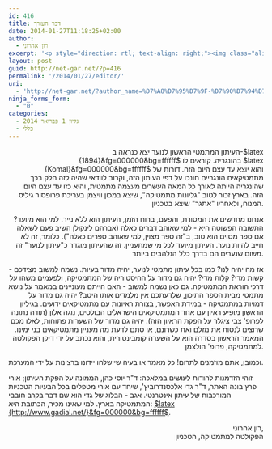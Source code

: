 ```yaml
---
id: 416
title: דבר העורך
date: 2014-01-27T11:18:25+02:00
author:
  - רון אהרוני
excerpt: '<p style="direction: rtl; text-align: right;"><img class="alignright" alt="רון אהרוני,הפקולטה למתמטיקה, הטכניון" src="http://net-gar.net/wp-content/uploads/2014/01/orech.jpg" width="81" height="81" />העיתון המתמטי הראשון לנוער יצא כנראה ב-1894 בהונגריה. קוראים לו Komal והוא יוצא עד עצם היום הזה. דורות של מתמטיקאים הונגריים חונכו על דפי העיתון הזה, וקרוב לוודאי שהיה לזה חלק בכך שהונגריה הייתה לאורך כל המאה העשרים מעצמה מתמטית</p>'
layout: post
guid: http://net-gar.net/?p=416
permalink: '/2014/01/27/editor/'
uri:
  - 'http://net-gar.net/?author_name=%D7%A8%D7%95%D7%9F-%D7%90%D7%94%D7%A8%D7%95%D7%A0%D7%99'
ninja_forms_form:
  - "0"
categories:
  - גליון 1 פברואר 2014
  - כללי
---
```

<p style="text-align: right;">
  העיתון המתמטי הראשון לנוער יצא כנראה ב-$latex {1894}&fg=000000&bg=ffffff$ בהונגריה. קוראים לו $latex {Komal}&fg=000000&bg=ffffff$ והוא יוצא עד עצם היום הזה. דורות של מתמטיקאים הונגריים חונכו על דפי העיתון הזה, וקרוב לוודאי שהיה לזה חלק בכך שהונגריה הייתה לאורך כל המאה העשרים מעצמה מתמטית, והיא כזו עד עצם היום הזה. בארץ זכור לטוב "גליונות מתמטיקה", שיצא במכון וויצמן בעריכת פרופסור גיליס המנוח, ולאחריו "אתגר" שיצא בטכניון.
</p>

<p style="text-align: right;">
  אנחנו מחדשים את המסורת, והפעם, ברוח הזמן, העיתון הוא ללא נייר. למי הוא מיועד? התשובה הפשוטה היא - למי שאוהב דברים כאלה (אברהם לינקולן השיב פעם לשאלה אם ספר מסוים הוא טוב, ב"זה ספר מצוין, למי שאוהב ספרים כאלה"). כלומר, זה לא חייב להיות נוער. העיתון מיועד לכל מי שמתעניין. זה שהעיתון מוגדר כ"עיתון לנוער" זה משום שנערים הם בדרך כלל הנלהבים ביותר.
</p>

<p style="text-align: right;">
  אז מה יהיה לנו? כמו בכל עיתון מתמטי לנוער, יהיה מדור בעיות. נשמח למשוב מצידכם - קשות מדי? קלות מדי? יהיה גם מדור על ההיסטוריה של המתמטיקה, ולפעמים משהו על דרכי הוראת המתמטיקה. גם כאן נשמח למשוב - האם הייתם מעוניינים במאמר על נושא מתמטי מבית הספר התיכון, שלדעתכם אין מלמדים אותו היטב? יהיה גם מדור על דמויות במתמטיקה - במידת האפשר, בצורת ראיונות עם מתמטיקאים ידועים. בגיליון הראשון מופיע ראיון עם אחד המתמטיקאים הישראלים הבולטים, נוגה אלון (תודה נתונה לפרופ' צבי ציגלר על הפקת הראיון הזה). יהיה גם מדור של השערות פתוחות, לאלו מכם שרוצים לנסות את מזלם ואת כשרונם, או סתם לדעת מה מעניין מתמטיקאים בני ימינו. המאמר הראשון בסדרה הוא על השערה קומבינטורית, והוא נכתב על ידי דיקן הפקולטה למתמטיקה, פרופ' הולצמן.
</p>

וכמובן, אתם מוזמנים לתרום! כל מאמר או בעיה שיישלחו יידונו ברצינות על ידי המערכת.

זוהי הזדמנות להודות לעושים במלאכה: ד"ר יוסי כהן, הממונה על הפקת העיתון; אורי פרץ בונה האתר, ד"ר גדי אלכסנדרוביץ', שיחד עם אורי מטפלים בכל הבעיות הטכניות המורכבות של עיתון אינטרנטי. אגב - הבלוג של גדי הוא שם דבר בקרב חובבי המתמטיקה בארץ. למי שאינו מכיר, הכתובת היא: <a href="http://www.gadial.net/" target="_blank" rel="noopener noreferrer">$latex {http://www.gadial.net/}&fg=000000&bg=ffffff$</a>.

<p style="text-align: right;">
  רון אהרוני,<br /> הפקולטה למתמטיקה, הטכניון
</p>
